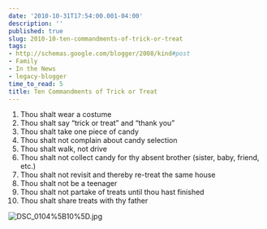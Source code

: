 ```yaml
---
date: '2010-10-31T17:54:00.001-04:00'
description: ''
published: true
slug: 2010-10-ten-commandments-of-trick-or-treat
tags:
- http://schemas.google.com/blogger/2008/kind#post
- Family
- In the News
- legacy-blogger
time_to_read: 5
title: Ten Commandments of Trick or Treat
---
```


<ol>   <li>Thou shalt wear a costume</li>    <li>Thou shalt say “trick or treat” and “thank you”</li>    <li>Thou shalt take one piece of candy</li>    <li>Thou shalt not complain about candy selection</li>    <li>Thou shalt walk, not drive</li>    <li>Thou shalt not collect candy for thy absent brother (sister, baby, friend, etc.)</li>    <li>Thou shalt not revisit and thereby re-treat the same house</li>    <li>Thou shalt not be a teenager</li>    <li>Thou shalt not partake of treats until thou hast finished</li>    <li>Thou shalt share treats with thy father</li> </ol>  

![DSC_0104%5B10%5D.jpg](DSC_0104%5B10%5D.jpg)